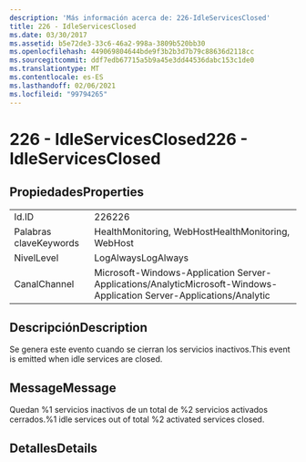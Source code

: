 ```yaml
---
description: 'Más información acerca de: 226-IdleServicesClosed'
title: 226 - IdleServicesClosed
ms.date: 03/30/2017
ms.assetid: b5e72de3-33c6-46a2-998a-3809b520bb30
ms.openlocfilehash: 449069804644bde9f3b2b3d7b79c88636d2118cc
ms.sourcegitcommit: ddf7edb67715a5b9a45e3dd44536dabc153c1de0
ms.translationtype: MT
ms.contentlocale: es-ES
ms.lasthandoff: 02/06/2021
ms.locfileid: "99794265"
---
```

# <a name="226---idleservicesclosed"></a><span data-ttu-id="fe0c3-103">226 - IdleServicesClosed</span><span class="sxs-lookup"><span data-stu-id="fe0c3-103">226 - IdleServicesClosed</span></span>

## <a name="properties"></a><span data-ttu-id="fe0c3-104">Propiedades</span><span class="sxs-lookup"><span data-stu-id="fe0c3-104">Properties</span></span>  
  
|||  
|-|-|  
|<span data-ttu-id="fe0c3-105">Id.</span><span class="sxs-lookup"><span data-stu-id="fe0c3-105">ID</span></span>|<span data-ttu-id="fe0c3-106">226</span><span class="sxs-lookup"><span data-stu-id="fe0c3-106">226</span></span>|  
|<span data-ttu-id="fe0c3-107">Palabras clave</span><span class="sxs-lookup"><span data-stu-id="fe0c3-107">Keywords</span></span>|<span data-ttu-id="fe0c3-108">HealthMonitoring, WebHost</span><span class="sxs-lookup"><span data-stu-id="fe0c3-108">HealthMonitoring, WebHost</span></span>|  
|<span data-ttu-id="fe0c3-109">Nivel</span><span class="sxs-lookup"><span data-stu-id="fe0c3-109">Level</span></span>|<span data-ttu-id="fe0c3-110">LogAlways</span><span class="sxs-lookup"><span data-stu-id="fe0c3-110">LogAlways</span></span>|  
|<span data-ttu-id="fe0c3-111">Canal</span><span class="sxs-lookup"><span data-stu-id="fe0c3-111">Channel</span></span>|<span data-ttu-id="fe0c3-112">Microsoft-Windows-Application Server-Applications/Analytic</span><span class="sxs-lookup"><span data-stu-id="fe0c3-112">Microsoft-Windows-Application Server-Applications/Analytic</span></span>|  
  
## <a name="description"></a><span data-ttu-id="fe0c3-113">Descripción</span><span class="sxs-lookup"><span data-stu-id="fe0c3-113">Description</span></span>  

 <span data-ttu-id="fe0c3-114">Se genera este evento cuando se cierran los servicios inactivos.</span><span class="sxs-lookup"><span data-stu-id="fe0c3-114">This event is emitted when idle services are closed.</span></span>  
  
## <a name="message"></a><span data-ttu-id="fe0c3-115">Message</span><span class="sxs-lookup"><span data-stu-id="fe0c3-115">Message</span></span>  

 <span data-ttu-id="fe0c3-116">Quedan %1 servicios inactivos de un total de %2 servicios activados cerrados.</span><span class="sxs-lookup"><span data-stu-id="fe0c3-116">%1 idle services out of total %2 activated services closed.</span></span>  
  
## <a name="details"></a><span data-ttu-id="fe0c3-117">Detalles</span><span class="sxs-lookup"><span data-stu-id="fe0c3-117">Details</span></span>
